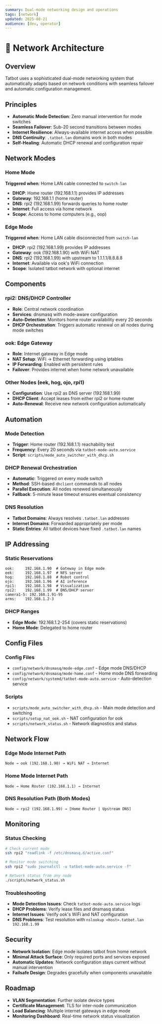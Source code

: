 ```yaml
---
summary: Dual-mode networking design and operations
tags: [network]
updated: 2025-08-21
audience: [dev, operator]
---
```


# 🔗 Network Architecture

## Overview

Tatbot uses a sophisticated dual-mode networking system that automatically adapts based on network conditions with seamless failover and automatic configuration management.

## Principles

- **Automatic Mode Detection**: Zero manual intervention for mode switches
- **Seamless Failover**: Sub-20 second transitions between modes
- **Internet Resilience**: Always-available internet access when possible
- **DNS Continuity**: `.tatbot.lan` domains work in both modes
- **Self-Healing**: Automatic DHCP renewal and configuration repair

## Network Modes

### Home Mode
**Triggered when**: Home LAN cable connected to `switch-lan`

- **DHCP**: Home router (192.168.1.1) provides IP addresses
- **Gateway**: 192.168.1.1 (home router)
- **DNS**: rpi2 (192.168.1.99) forwards queries to home router
- **Internet**: Full access via home network
- **Scope**: Access to home computers (e.g., oop)

### Edge Mode
**Triggered when**: Home LAN cable disconnected from `switch-lan`

- **DHCP**: rpi2 (192.168.1.99) provides IP addresses
- **Gateway**: ook (192.168.1.90) with WiFi NAT
- **DNS**: rpi2 (192.168.1.99) with upstream to 1.1.1.1/8.8.8.8
- **Internet**: Available via ook's WiFi connection
- **Scope**: Isolated tatbot network with optional internet

## Components

### rpi2: DNS/DHCP Controller
- **Role**: Central network coordination
- **Services**: dnsmasq with mode-aware configuration
- **Auto-Detection**: Monitors home router availability every 20 seconds
- **DHCP Orchestration**: Triggers automatic renewal on all nodes during mode switches

### ook: Edge Gateway
- **Role**: Internet gateway in Edge mode
- **NAT Setup**: WiFi → Ethernet forwarding using iptables
- **IP Forwarding**: Enabled with persistent rules
- **Failover**: Provides internet when home network unavailable

### Other Nodes (eek, hog, ojo, rpi1)
- **Configuration**: Use rpi2 as DNS server (192.168.1.99)
- **DHCP Client**: Accept leases from either rpi2 or home router
- **Auto-Renewal**: Receive new network configuration automatically

## Automation

### Mode Detection
- **Trigger**: Home router (192.168.1.1) reachability test
- **Frequency**: Every 20 seconds via `tatbot-mode-auto.service`
- **Script**: `scripts/mode_auto_switcher_with_dhcp.sh`

### DHCP Renewal Orchestration
- **Automatic**: Triggered on every mode switch
- **Method**: SSH-based `dhclient` commands to all nodes
- **Parallel Execution**: All nodes renewed simultaneously
- **Fallback**: 5-minute lease timeout ensures eventual consistency

### DNS Resolution
- **Tatbot Domains**: Always resolves `.tatbot.lan` addresses
- **Internet Domains**: Forwarded appropriately per mode
- **Static Entries**: All tatbot devices have fixed `.tatbot.lan` names

## IP Addressing

### Static Reservations
```text
ook:     192.168.1.90  # Gateway in Edge mode
eek:     192.168.1.97  # NFS server
hog:     192.168.1.88  # Robot control
ojo:     192.168.1.96  # AI inference
rpi1:    192.168.1.98  # Visualization
rpi2:    192.168.1.99  # DNS/DHCP server
camera1-5: 192.168.1.91-95
arms:    192.168.1.2-3
```

### DHCP Ranges
- **Edge Mode**: 192.168.1.2-254 (covers static reservations)
- **Home Mode**: Delegated to home router

## Config Files

### Config Files
- `config/network/dnsmasq/mode-edge.conf` - Edge mode DNS/DHCP
- `config/network/dnsmasq/mode-home.conf` - Home mode DNS forwarding  
- `config/network/systemd/tatbot-mode-auto.service` - Auto-detection service

### Scripts
- `scripts/mode_auto_switcher_with_dhcp.sh` - Main mode detection and switching
- `scripts/setup_nat_ook.sh` - NAT configuration for ook
- `scripts/network_status.sh` - Network diagnostics and status

## Network Flow

### Edge Mode Internet Path
```text
Node → ook (192.168.1.90) → WiFi NAT → Internet
```

### Home Mode Internet Path  
```text
Node → Home Router (192.168.1.1) → Internet
```

### DNS Resolution Path (Both Modes)
```text
Node → rpi2 (192.168.1.99) → [Home Router | Upstream DNS]
```

## Monitoring

### Status Checking
```bash
# Check current mode
ssh rpi2 "readlink -f /etc/dnsmasq.d/active.conf"

# Monitor mode switching
ssh rpi2 "sudo journalctl -u tatbot-mode-auto.service -f"

# Network status from any node
./scripts/network_status.sh
```

### Troubleshooting
- **Mode Detection Issues**: Check `tatbot-mode-auto.service` logs
- **DHCP Problems**: Verify lease files and dnsmasq status  
- **Internet Issues**: Verify ook's WiFi and NAT configuration
- **DNS Problems**: Test resolution with `nslookup <host>.tatbot.lan 192.168.1.99`

## Security

- **Network Isolation**: Edge mode isolates tatbot from home network
- **Minimal Attack Surface**: Only required ports and services exposed
- **Automatic Updates**: Network configuration stays current without manual intervention
- **Failsafe Design**: Degrades gracefully when components unavailable

## Roadmap

- **VLAN Segmentation**: Further isolate device types
- **Certificate Management**: TLS for inter-node communication
- **Load Balancing**: Multiple internet gateways in edge mode
- **Monitoring Dashboard**: Real-time network status visualization
